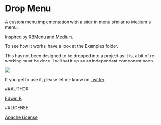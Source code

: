 # Drop Menu

A custom menu implementation with a slide in menu similar to Medium's menu.

Inspired by [RBMenu](https://github.com/RoshanNindrai/RBMenu) and [Medium](https://github.com/pixyzehn/MediumMenu).


To see how it works, have a look at the Examples folder.

This has not been designed to be dropped into a project as it is, a bit of re-working must be done. I will set it up as an independent component soon.


![](http://i.imgur.com/OLexV1O.gif)

If you get to use it, please let me know on [Twitter](http://www.twitter.com/edwinbosire)

##AUTHOR

[Edwin B](http://www.twitter.com/edwinbosire)

##LICENSE

[Apache License](https://github.com/edwinbosire/DropMenu/blob/master/LICENSE)
